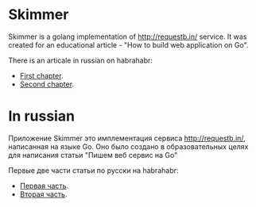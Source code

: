 Skimmer
=======

Skimmer is a golang implementation of http://requestb.in/ service. It was created for an educational article - "How to build web application on Go".

There is an articale in russian on habrahabr:
 - [First chapter](http://habrahabr.ru/post/208680/).
 - [Second chapter](http://habrahabr.ru/post/214425/).


In russian
==========

Приложение Skimmer это имплементация сервиса http://requestb.in/, написанная на языке Go. Оно было создано в образовательных целях для написания статьи "Пишем веб сервис на Go"

Первые две части статьи по русски на habrahabr:
 - [Первая часть](http://habrahabr.ru/post/208680/).
 - [Вторая часть](http://habrahabr.ru/post/214425/).
